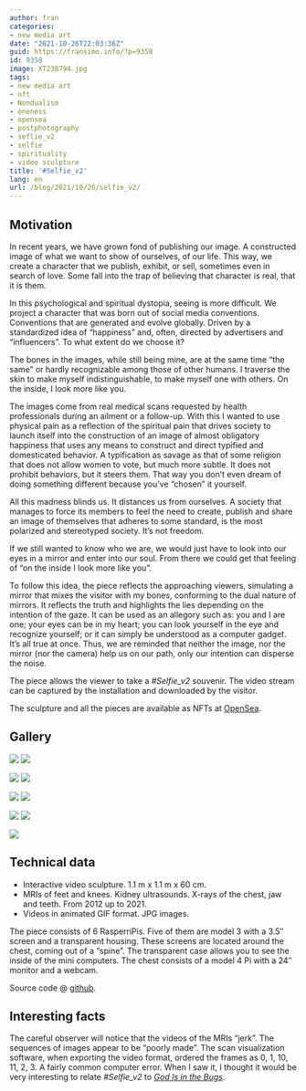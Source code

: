 ```yaml
---
author: fran
categories:
- new media art
date: "2021-10-26T22:03:36Z"
guid: https://fransimo.info/?p=9358
id: 9358
image: XT238794.jpg
tags:
- new media art
- nft
- Nondualism
- oneness
- opensea
- postphotography
- seflie_v2
- selfie
- spirituality
- video sculpture
title: '#Selfie_v2'
lang: en
url: /blog/2021/10/26/selfie_v2/
---
```

## Motivation

In recent years, we have grown fond of publishing our image. A constructed image of what we want to show of ourselves, of our life. This way, we create a character that we publish, exhibit, or sell, sometimes even in search of love. Some fall into the trap of believing that character is real, that it is them.

In this psychological and spiritual dystopia, seeing is more difficult. We project a character that was born out of social media conventions. Conventions that are generated and evolve globally. Driven by a standardized idea of “happiness” and, often, directed by advertisers and “influencers”. To what extent do we choose it?

The bones in the images, while still being mine, are at the same time “the same” or hardly recognizable among those of other humans. I traverse the skin to make myself indistinguishable, to make myself one with others. On the inside, I look more like you.

The images come from real medical scans requested by health professionals during an ailment or a follow-up. With this I wanted to use physical pain as a reflection of the spiritual pain that drives society to launch itself into the construction of an image of almost obligatory happiness that uses any means to construct and direct typified and domesticated behavior. A typification as savage as that of some religion that does not allow women to vote, but much more subtle. It does not prohibit behaviors, but it steers them. That way you don’t even dream of doing something different because you’ve “chosen” it yourself.

All this madness blinds us. It distances us from ourselves. A society that manages to force its members to feel the need to create, publish and share an image of themselves that adheres to some standard, is the most polarized and stereotyped society. It’s not freedom.

If we still wanted to know who we are, we would just have to look into our eyes in a mirror and enter into our soul. From there we could get that feeling of “on the inside I look more like you”.

To follow this idea, the piece reflects the approaching viewers, simulating a mirror that mixes the visitor with my bones, conforming to the dual nature of mirrors. It reflects the truth and highlights the lies depending on the intention of the gaze. It can be used as an allegory such as: you and I are one; your eyes can be in my heart; you can look yourself in the eye and recognize yourself; or it can simply be understood as a computer gadget. It’s all true at once. Thus, we are reminded that neither the image, nor the mirror (nor the camera) help us on our path, only our intention can disperse the noise.

The piece allows the viewer to take a _#Selfie\_v2_ souvenir. The video stream can be captured by the installation and downloaded by the visitor.

The sculpture and all the pieces are available as NFTs at [OpenSea](https://opensea.io/collection/selfie-v2-fransimo).

## Gallery

![](XT238820.jpg) ![](XT238744.jpg)

![](XT238761.jpg) ![](XT238764.jpg) 

![](XT238773.jpg) ![](XT238777.jpg) 

![](XT238787.jpg) ![](XT238794.jpg) 

![](XT238818.jpg)


## **Technical data**

- Interactive video sculpture. 1.1 m x 1.1 m x 60 cm.
- MRIs of feet and knees. Kidney ultrasounds. X-rays of the chest, jaw and teeth. From 2012 up to 2021.
- Videos in animated GIF format. JPG images. 

The piece consists of 6 RasperriPis. Five of them are model 3 with a 3.5″ screen and a transparent housing. These screens are located around the chest, coming out of a “spine”. The transparent case allows you to see the inside of the mini computers. The chest consists of a model 4 Pi with a 24″ monitor and a webcam.

Source code @ [github](https://github.com/fransimo/selfie_v2).

## **Interesting facts**

The careful observer will notice that the videos of the MRIs “jerk”. The sequences of images appear to be “poorly made”. The scan visualization software, when exporting the video format, ordered the frames as 0, 1, 10, 11, 2, 3. A fairly common computer error. When I saw it, I thought it would be very interesting to relate _#Selfie\_v2_ to _[God Is in the Bugs](https://fransimo.info/blog/2021/07/31/god-is-in-the-bugs/)_.




